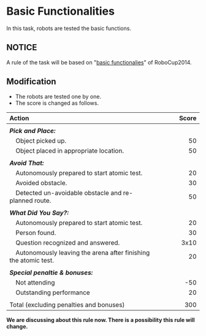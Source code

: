 # Basic Functionalities
In this task, robots are tested the basic functions.

## NOTICE
A rule of the task will be based on "[basic functionalies](http://docs.google.com/viewer?a=v&pid=sites&srcid=cm9ib2N1cGF0aG9tZS5vcmd8cm9ib2N1cC1ob21lfGd4OjEzYWQ0MzQwYjdhYmQyODM)" of RoboCup2014.

## Modification
* The robots are tested one by one.
* The score is changed as follows.

|Action　　　　　　　　　　　　　　　|Score　　　|
|:---------------------------------------|-:|
|||
|***Pick and Place:***||
|　Object picked up.			        |50|
|　Object placed in appropriate location.	|50|
|||
|***Avoid That:***||
|　Autonomously prepared to start atomic test.		 |20|
|　Avoided obstacle.	                             |30|
|　Detected un-avoidable obstacle and re-planned route.	|50|
|||
|***What Did You Say?:***||
|　Autonomously prepared to start atomic test.	   |20|
|　Person found.	                                 |30|
|　Question recognized and answered.	             |3x10|
|　Autonomously leaving the arena after finishing the atomic test.	|20|
|||
|***Special penaltie & bonuses:***	||
|　Not attending				                           |-50|
|　Outstanding performance		                     |20|
|||
|Total (excluding penalties and bonuses)           |300|


**We are discussing about this rule now. There is a possibility this rule will change.**
